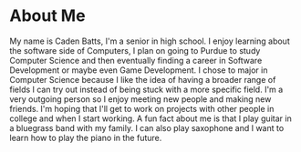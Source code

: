 # About Me

  My name is Caden Batts, I'm a senior in high school. I enjoy learning about the software side of Computers, I plan on going to Purdue to study Computer Science and then eventually finding a career in Software Development or maybe even Game Development. I chose to major in Computer Science because I like the idea of having a broader range of fields I can try out instead of being stuck with a more specific field. I'm a very outgoing person so I enjoy meeting new people and making new friends. I'm hoping that I'll get to work on projects with other people in college and when I start working. A fun fact about me is that I play guitar in a bluegrass band with my family. I can also play saxophone and I want to learn how to play the piano in the future.
